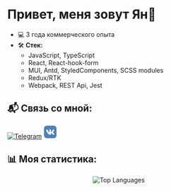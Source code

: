 # Привет, меня зовут Ян👋 

- 💻 3 года коммерческого опыта
- 🛠️ **Стек:**
  - JavaScript, TypeScript
  - React, React-hook-form
  - MUI, Antd, StyledComponents, SCSS modules
  - Redux/RTK
  - Webpack, REST Api, Jest

## 📬 Связь со мной:

<p align="left">
  <a href="https://t.me/ybrn_j" target="_blank"><img src="https://img.icons8.com/?size=96&id=63306&format=png" alt="Telegram" height="40" width="40" /></a>
  <a href="https://vk.com/ybrn_j" target="_blank"><img src="https://raw.githubusercontent.com/YanBystrik/YanBystrik/738972fe9b5e9108bba190cf22650093d93060bc/vk-1-logo-svgrepo-com.svg" alt="VK" height="30" width="30" /></a>
</p>

## 📊 Моя статистика:

<p align="center">
  <img src="https://github-readme-stats.vercel.app/api/top-langs/?username=yanbystrik&layout=compact&langs_count=8" alt="Top Languages" />
</p>
